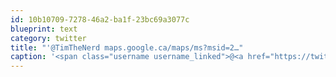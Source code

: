```yaml
---
id: 10b10709-7278-46a2-ba1f-23bc69a3077c
blueprint: text
category: twitter
title: "'@TimTheNerd maps.google.ca/maps/ms?msid=2…"
caption: '<span class="username username_linked">@<a href="https://twitter.com/TimTheNerd" title="Tim Frayne">TimTheNerd</a></span> <a href="http://maps.google.ca/maps/ms?msid=207615338189211600049.0004a6a56ededa5304761&amp;msa=0&amp;ll=49.728973,-119.720078&amp;spn=0.028684,0.084543" title="http://maps.google.ca/maps/ms?msid=207615338189211600049.0004a6a56ededa5304761&amp;msa=0&amp;ll=49.728973,-119.720078&amp;spn=0.028684,0.084543" class="link link_untco">maps.google.ca/maps/ms?msid=2…</a>'
---
```

